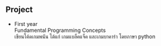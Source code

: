 ## Project
- First year <br>Fundamental Programming Concepts<br>เขียนโค้ดเกมพนัน ได้แก่ เกมแบล็คแจ็ค และเกมบาคาร่า โดยภาษา python<br>
